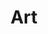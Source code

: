 ---
title: Art
crosslinks:
- u_imguralbumbot
- anti_gif_bot
- pics
- livven
- youtubot
- StarWars
- thefinalclean
- tmsbmeta
- AskReddit
- drawing
- WritingPrompts
- fanart
- painting
- xkcd
- creepy
- place
- autotldr
- redditgetsdrawn
- aww
- ImaginaryWildlands
---